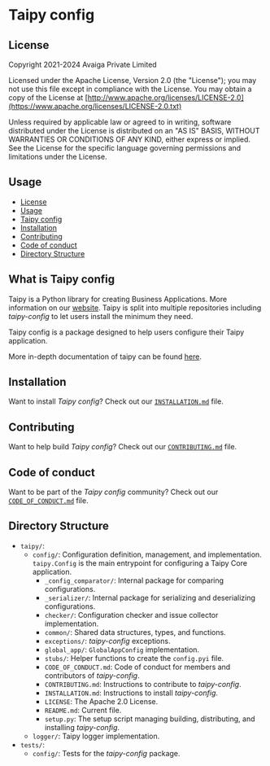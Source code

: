 # Taipy config

## License
Copyright 2021-2024 Avaiga Private Limited

Licensed under the Apache License, Version 2.0 (the "License"); you may not use this file except in compliance with
the License. You may obtain a copy of the License at
[http://www.apache.org/licenses/LICENSE-2.0](https://www.apache.org/licenses/LICENSE-2.0.txt)

Unless required by applicable law or agreed to in writing, software distributed under the License is distributed on
an "AS IS" BASIS, WITHOUT WARRANTIES OR CONDITIONS OF ANY KIND, either express or implied. See the License for the
specific language governing permissions and limitations under the License.

## Usage
- [License](#license)
- [Usage](#usage)
- [Taipy config](#what-is-taipy-config)
- [Installation](#installation)
- [Contributing](#contributing)
- [Code of conduct](#code-of-conduct)
- [Directory Structure](#directory-structure)

## What is Taipy config

Taipy is a Python library for creating Business Applications. More information on our
[website](https://www.taipy.io). Taipy is split into multiple repositories including _taipy-config_ to let users
install the minimum they need.

Taipy config is a package designed to help users configure their Taipy application.

More in-depth documentation of taipy can be found [here](https://docs.taipy.io).

## Installation

Want to install _Taipy config_? Check out our [`INSTALLATION.md`](INSTALLATION.md) file.

## Contributing

Want to help build _Taipy config_? Check out our [`CONTRIBUTING.md`](CONTRIBUTING.md) file.

## Code of conduct

Want to be part of the _Taipy config_ community? Check out our [`CODE_OF_CONDUCT.md`](CODE_OF_CONDUCT.md) file.

## Directory Structure

- `taipy/`:
  - `config/`: Configuration definition, management, and implementation. `taipy.Config` is the main entrypoint for configuring a Taipy Core application.
    - `_config_comparator/`: Internal package for comparing configurations.
    - `_serializer/`: Internal package for serializing and deserializing configurations.
    - `checker/`: Configuration checker and issue collector implementation.
    - `common/`: Shared data structures, types, and functions.
    - `exceptions/`: *taipy-config* exceptions.
    - `global_app/`: `GlobalAppConfig` implementation.
    - `stubs/`: Helper functions to create the `config.pyi` file.
    - `CODE_OF_CONDUCT.md`: Code of conduct for members and contributors of *taipy-config*.
    - `CONTRIBUTING.md`: Instructions to contribute to _taipy-config_.
    - `INSTALLATION.md`: Instructions to install _taipy-config_.
    - `LICENSE`: The Apache 2.0 License.
    - `README.md`: Current file.
    - `setup.py`: The setup script managing building, distributing, and installing _taipy-config_.
  - `logger/`: Taipy logger implementation.
- `tests/`:
  - `config/`: Tests for the _taipy-config_ package.
